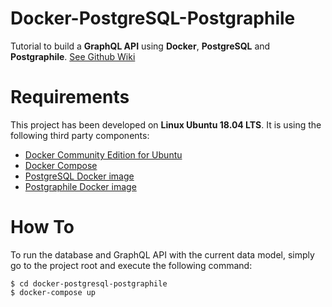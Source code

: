 # Docker-PostgreSQL-Postgraphile
Tutorial to build a **GraphQL API** using **Docker**, **PostgreSQL** and **Postgraphile**. [See Github Wiki](https://github.com/alexisrolland/docker-postgresql-postgraphile/wiki)

# Requirements
This project has been developed on **Linux Ubuntu 18.04 LTS**. It is using the following third party components:
* [Docker Community Edition for Ubuntu](https://www.docker.com/docker-ubuntu)
* [Docker Compose](https://docs.docker.com/compose/)
* [PostgreSQL Docker image](https://hub.docker.com/_/postgres/)
* [Postgraphile Docker image](https://hub.docker.com/r/graphile/postgraphile/)

# How To
To run the database and GraphQL API with the current data model, simply go to the project root and execute the following command:
```shell
$ cd docker-postgresql-postgraphile
$ docker-compose up
```
